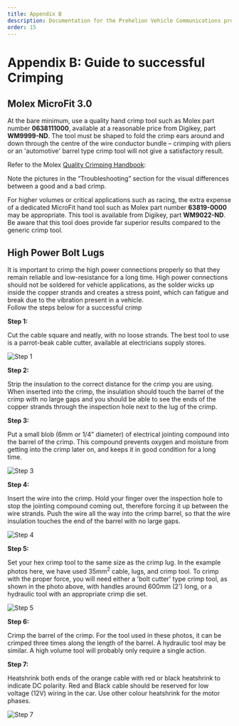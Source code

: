 ```yaml
---
title: Appendix B
description: Documentation for the Prohelion Vehicle Communications protocol
order: 15
---
```


# Appendix B: Guide to successful Crimping

## Molex MicroFit 3.0

At the bare minimum, use a quality hand crimp tool such as Molex part number <strong>0638111000</strong>, available at a reasonable price from Digikey, part <strong>WM9999-ND</strong>.  The tool must be shaped to fold the crimp ears around and down through the centre of the wire conductor bundle – crimping with pliers or an 'automotive' barrel type crimp tool will not give a satisfactory result. 

Refer to the Molex [Quality Crimping Handbook](http://www.molex.com/pdm_docs/ats/TM-638000029.pdf):

Note the pictures in the “Troubleshooting” section for the visual differences between a good and a bad crimp.

For higher volumes or critical applications such as racing, the extra expense of a dedicated MicroFit hand tool such as Molex part number <strong>63819-0000</strong> may be appropriate.  This tool is available from Digikey, part <strong>WM9022-ND</strong>.  Be aware that this tool does provide far superior results compared to the generic crimp tool.

## High Power Bolt Lugs

It is important to crimp the high power connections properly so that they remain reliable and low-resistance for a long time.  High power connections should not be soldered for vehicle applications, as the solder wicks up inside the copper strands and creates a stress point, which can fatigue and break due to the vibration present in a vehicle.  
Follow the steps below for a successful crimp

<strong>Step 1:</strong>

Cut the cable square and neatly, with no loose strands.  The best tool to use is a parrot-beak cable cutter, available at electricians supply stores.  

![Step 1](images/AppB_1.jpg)

<strong>Step 2:</strong>

Strip the insulation to the correct distance for the crimp you are using.  When inserted into the crimp, the insulation should touch the barrel of the crimp with no large gaps and you should be able to see the ends of the copper strands through the inspection hole next to the lug of the crimp.

<strong>Step 3:</strong>

Put a small blob (6mm or 1/4” diameter) of electrical jointing compound into the barrel of the crimp.  This compound prevents oxygen and moisture from getting into the crimp later on, and keeps it in good condition for a long time.  

![Step 3](images/AppB_2.jpg)

<strong>Step 4:</strong>

Insert the wire into the crimp.  Hold your finger over the inspection hole to stop the jointing compound coming out, therefore forcing it up between the wire strands.  Push the wire all the way into the crimp barrel, so that the wire insulation touches the end of the barrel with no large gaps.

![Step 4](images/AppB_3.jpg)

<strong>Step 5:</strong>

Set your hex crimp tool to the same size as the crimp lug.  In the example photos here, we have used 35mm<sup>2</sup> cable, lugs, and crimp tool.  To crimp with the proper force, you will need either a 'bolt cutter' type crimp tool, as shown in the photo above, with handles around 600mm (2') long, or a hydraulic tool with an appropriate crimp die set.

![Step 5](images/AppB_4.jpg)

<strong>Step 6:</strong>

Crimp the barrel of the crimp.  For the tool used in these photos, it can be crimped three times along the length of the barrel.  A hydraulic tool may be similar. A high volume tool will probably only require a single action.  

<strong>Step 7:</strong>

Heatshrink both ends of the orange cable with red or black heatshrink to indicate DC polarity.  Red and Black cable should be reserved for low voltage (12V) wiring in the car.  Use other colour heatshrink for the motor phases.  

![Step 7](images/AppB_5.jpg)

